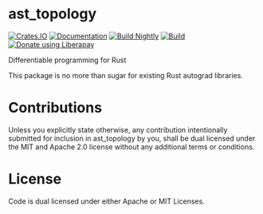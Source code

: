 # ast_topology

[![Crates.IO](https://img.shields.io/crates/v/ast_topology.svg)](https://crates.rs/crates/ast_topology)
[![Documentation](https://img.shields.io/badge/api-rustdoc-blue.svg)](https://docs.rs/ast_topology/)
[![Build Nightly](https://github.com/andrew-johnson-4/ast_topology/workflows/BuildNightly/badge.svg)](https://github.com/andrew-johnson-4/ast_topology)
[![Build](https://github.com/andrew-johnson-4/ast_topology/workflows/Build/badge.svg)](https://github.com/andrew-johnson-4/ast_topology)
[![Donate using Liberapay](https://liberapay.com/assets/widgets/donate.svg)](https://liberapay.com/andrew-johnson-4/donate)

Differentiable programming for Rust

This package is no more than sugar for existing Rust autograd libraries.

# Contributions

Unless you explicitly state otherwise, any contribution intentionally submitted
for inclusion in ast_topology by you, shall be dual licensed under the MIT and
Apache 2.0 license without any additional terms or conditions.

# License

Code is dual licensed under either Apache or MIT Licenses.
